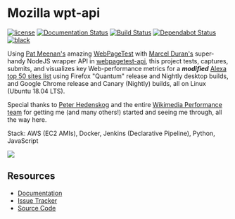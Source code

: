 # Mozilla wpt-api

[![license](https://img.shields.io/badge/license-MPL%202.0-blue.svg)](https://github.com/mozilla/wpt-api/blob/master/LICENSE.txt)
[![Documentation Status](https://readthedocs.org/projects/mozilla-wpt-api-docs/badge/?version=master)](https://mozilla-wpt-api-docs.readthedocs.io/en/master/?badge=master)
[![Build Status](https://travis-ci.org/mozilla/wpt-api.svg?branch=master)](https://travis-ci.org/mozilla/wpt-api)
[![Dependabot Status](https://api.dependabot.com/badges/status?host=github&repo=mozilla/wpt-api)](https://dependabot.com)
[![black](https://img.shields.io/badge/code%20style-black-000000.svg)](https://github.com/ambv/black)

Using [Pat Meenan's](https://twitter.com/patmeenan) amazing [WebPageTest](https://www.webpagetest.org/) with [Marcel Duran's](https://twitter.com/marcelduran) super-handy NodeJS wrapper API in [webpagetest-api](https://github.com/marcelduran/webpagetest-api), this project tests, captures, submits, and visualizes key Web-performance metrics for a **_modified_** [Alexa top 50 sites list](https://github.com/mozilla/wpt-api/blob/master/top50.json) using Firefox "Quantum" release and Nightly desktop builds, and Google Chrome release and Canary (Nightly) builds, all on Linux (Ubuntu 18.04 LTS).

Special thanks to [Peter Hedenskog](https://www.peterhedenskog.com/) and the entire [Wikimedia Performance team](https://www.mediawiki.org/wiki/Wikimedia_Performance_Team) for getting me (and many others!) started and seeing me through, all the way here.

Stack: AWS (EC2 AMIs), Docker, Jenkins (Declarative Pipeline), Python, JavaScript

![](https://user-images.githubusercontent.com/387249/50874523-238e2700-1379-11e9-8835-058b4541aabc.png)

## Resources ##
* [Documentation](https://mozilla-wpt-api-docs.readthedocs.io/en/master/)
* [Issue Tracker](https://github.com/mozilla/wpt-api/issues)
* [Source Code](https://github.com/mozilla/wpt-api)
